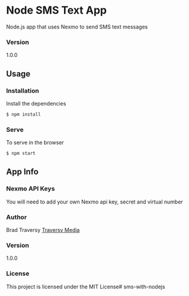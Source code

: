 # Node SMS Text App

Node.js app that uses Nexmo to send SMS text messages

### Version
1.0.0

## Usage

### Installation

Install the dependencies

```sh
$ npm install
```

### Serve
To serve in the browser

```sh
$ npm start
```

## App Info

### Nexmo API Keys
You will need to add your own Nexmo api key, secret and virtual number

### Author

Brad Traversy
[Traversy Media](http://www.traversymedia.com)

### Version

1.0.0

### License

This project is licensed under the MIT License# sms-with-nodejs
